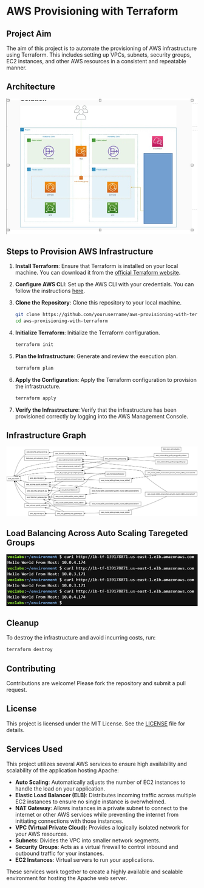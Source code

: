 # AWS Provisioning with Terraform

## Project Aim

The aim of this project is to automate the provisioning of AWS infrastructure using Terraform. This includes setting up VPCs, subnets, security groups, EC2 instances, and other AWS resources in a consistent and repeatable manner.

## Architecture

![Architecture Diagram](assets/Architecture.jpg)

## Steps to Provision AWS Infrastructure

1. **Install Terraform**: Ensure that Terraform is installed on your local machine. You can download it from the [official Terraform website](https://www.terraform.io/downloads.html).

2. **Configure AWS CLI**: Set up the AWS CLI with your credentials. You can follow the instructions [here](https://docs.aws.amazon.com/cli/latest/userguide/cli-configure-quickstart.html).

3. **Clone the Repository**: Clone this repository to your local machine.
    ```sh
    git clone https://github.com/yourusername/aws-provisioning-with-terraform.git
    cd aws-provisioning-with-terraform
    ```

4. **Initialize Terraform**: Initialize the Terraform configuration.
    ```sh
    terraform init
    ```

5. **Plan the Infrastructure**: Generate and review the execution plan.
    ```sh
    terraform plan
    ```

6. **Apply the Configuration**: Apply the Terraform configuration to provision the infrastructure.
    ```sh
    terraform apply
    ```

7. **Verify the Infrastructure**: Verify that the infrastructure has been provisioned correctly by logging into the AWS Management Console.

## Infrastructure Graph

![Infrastructure Graph](assets/infrastructure-graph.svg)

## Load Balancing Across Auto Scaling Taregeted Groups
![Requests Result](Results/Requests_Results.png)

## Cleanup

To destroy the infrastructure and avoid incurring costs, run:
```sh
terraform destroy
```

## Contributing

Contributions are welcome! Please fork the repository and submit a pull request.

## License

This project is licensed under the MIT License. See the [LICENSE](LICENSE) file for details.

## Services Used

This project utilizes several AWS services to ensure high availability and scalability of the application hosting Apache:

- **Auto Scaling**: Automatically adjusts the number of EC2 instances to handle the load on your application.
- **Elastic Load Balancer (ELB)**: Distributes incoming traffic across multiple EC2 instances to ensure no single instance is overwhelmed.
- **NAT Gateway**: Allows instances in a private subnet to connect to the internet or other AWS services while preventing the internet from initiating connections with those instances.
- **VPC (Virtual Private Cloud)**: Provides a logically isolated network for your AWS resources.
- **Subnets**: Divides the VPC into smaller network segments.
- **Security Groups**: Acts as a virtual firewall to control inbound and outbound traffic for your instances.
- **EC2 Instances**: Virtual servers to run your applications.

These services work together to create a highly available and scalable environment for hosting the Apache web server.
